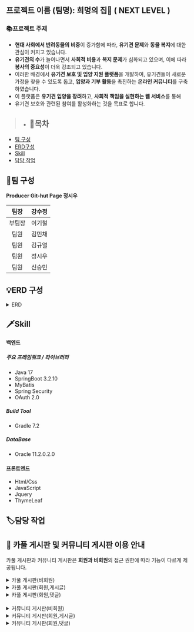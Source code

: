 ## 프로젝트 이름 (팀명): 희멍의 집🐶 ( NEXT LEVEL )

### 📚프로젝트 주제 

- **현대 사회에서 반려동물의 비중**이 증가함에 따라, **유기견 문제**와 **동물 복지**에 대한 관심이 커지고 있습니다. 
- **유기견의 수**가 늘어나면서 **사회적 비용**과 **복지 문제**가 심화되고 있으며, 이에 따라 **봉사의 중요성**이 더욱 강조되고 있습니다.
- 이러한 배경에서 **유기견 보호 및 입양 지원 플랫폼**을 개발하여, 유기견들이 새로운 가정을 찾을 수 있도록 돕고,
  **입양과 기부 활동**을 촉진하는 **온라인 커뮤니티**를 구축하였습니다. 
- 이 플랫폼은 **유기견 입양을 장려**하고, **사회적 책임을 실현하는 웹 서비스**를 통해
-  유기견 보호와 관련된 참여를 활성화하는 것을 목표로 합니다.

  > - ## 📖목차
  - [팀 구성](#팀-구성)
  - [ERD구성](#erd-구성)
  - [Skill](#skill)
  - [담당 작업](#담당-작업)
 

## 🔗팀 구성
**Producer Git-hut Page 정시우**

|팀장|강수정|           
|:--:|:--:|
|부팀장|이기철| 
|팀원|김민채| 
|팀원|김규열|
|팀원|정시우|
|팀원|신승민|

## 💡ERD 구성

<details id="erd-구성">
<summary> ERD </summary>

<p>클릭 후 이미지를 확대할 수 있습니다.</p>
<img src="https://github.com/user-attachments/assets/f1107f38-cb79-43b6-8233-2585ec4d6327" width="500">
<img src="https://github.com/user-attachments/assets/79b504be-33a6-4409-8b2d-6b7f836bbad2" width="500">
</details>

> 
 ## 🗡Skill
####  백엔드

##### 주요 프레임워크 / 라이브러리
- Java 17
- SpringBoot 3.2.10
- MyBatis
- Spring Security
- OAuth 2.0

##### Build Tool
- Gradle 7.2

##### DataBase
- Oracle 11.2.0.2.0

#### 프론트엔드
- Html/Css
- JavaScript
- Jquery
- ThymeLeaf

## 🏷담당 작업
## 🚗 카풀 게시판 및 커뮤니티 게시판 이용 안내

카풀 게시판과 커뮤니티 게시판은 **회원과 비회원**의 접근 권한에 따라 기능이 다르게 제공됩니다.
<details>
<summary>카풀 게시판(비회원)</summary>

<img src="https://github.com/user-attachments/assets/b5ab974f-cdad-489d-aea6-f03d70c0d58a" width="800">
<br>
- 로그인하지 않은 경우 게시글 등록,수정, 삭제, 신고버튼 비활성화
<br>
- 댓글 등록, 수정, 삭제, 신고 버튼 비활성화

</details>
<details>
<summary>카풀 게시판(회원,게시글)</summary>

<img src="https://github.com/user-attachments/assets/a4f52058-71d5-4e6e-8a85-4258f6d58d7e" width="800">
<br>
- 일반회원과 센터회원 로그인 시 글쓰기 버튼 활성화
<br>
- 로그인하지 않은 경우 수정, 삭제, 신고 버튼 비활성화
<br>
- 일반회원과 센터회원 모두 카풀 게시판 이용 가능
<br>
- 본인 작성 글일 경우 수정, 삭제 버튼 활성화
<br>
- 타인 작성 글일 경우 신고 버튼 활성화

</details>

<details>
<summary>카풀 게시판(회원,댓글)</summary>

<img src="https://github.com/user-attachments/assets/e359bdf4-072f-4440-8555-aa99b7229792" width="800">
<br>
- 일반회원과 센터회원 로그인 시 댓글등록 버튼 활성화
<br>
- 본인 작성 댓글일 경우 수정, 삭제 버튼 활성화
<br>
- 타인 작성 댓글일 경우 신고 버튼 활성화

</details>
<br>
<details>
<summary>커뮤니티 게시판(비회원)</summary>
<img src="https://github.com/user-attachments/assets/986ff9a2-daf6-4f67-a0a9-6754018e1f2c" width="800">
<br>
- 로그인하지 않은 경우 게시글 등록,수정, 삭제, 신고버튼 비활성화
<br>
- 댓글 등록, 수정, 삭제, 신고 버튼 비활성화

</details>

<details>
<summary>커뮤니티 게시판(회원,게시글)</summary>

<img src="https://github.com/user-attachments/assets/1911b309-871b-485d-affe-c4c3e46eda87" width="800">
<br>
- 일반회원과 센터회원 로그인 시 글쓰기 버튼 활성화
<br>
- 로그인하지 않은 경우 수정, 삭제, 신고 버튼 비활성화
<br>
- 일반회원과 센터회원 모두 카풀 게시판 이용 가능
<br>
- 본인 작성 글일 경우 수정, 삭제 버튼 활성화
<br>
- 타인 작성 글일 경우 신고 버튼 활성화

</details>
<details>
<summary>커뮤니티 게시판(회원,댓글)</summary>

<img src="https://github.com/user-attachments/assets/58ff937c-807d-4922-b891-f8eae257ec45" width="800">
<br>
- 일반회원과 센터회원 로그인 시 댓글등록 버튼 활성화
<br>
- 본인 작성 댓글일 경우 수정, 삭제 버튼 활성화
<br>
- 타인 작성 댓글일 경우 신고 버튼 활성화



